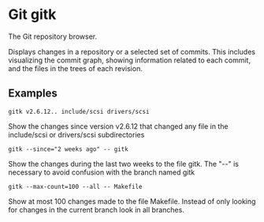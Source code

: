 # Git gitk

The Git repository browser.

Displays changes in a repository or a selected set of commits. This includes visualizing the commit graph, showing information related to each commit, and the files in the trees of each revision.

## Examples

```
gitk v2.6.12.. include/scsi drivers/scsi
```

Show the changes since version v2.6.12 that changed any file in the include/scsi or drivers/scsi subdirectories

```
gitk --since="2 weeks ago" -- gitk
```

Show the changes during the last two weeks to the file gitk. The "--" is necessary to avoid confusion with the branch named gitk

```
gitk --max-count=100 --all -- Makefile
```

Show at most 100 changes made to the file Makefile. Instead of only looking for changes in the current branch look in all branches.
